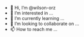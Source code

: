 - 👋 Hi, I’m @wilson-orz
- 👀 I’m interested in ...
- 🌱 I’m currently learning ...
- 💞️ I’m looking to collaborate on ...
- 📫 How to reach me ...

<!---
wilson-orz/wilson-orz is a ✨ special ✨ repository because its `README.md` (this file) appears on your GitHub profile.
You can click the Preview link to take a look at your changes.
--->
